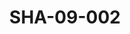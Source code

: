 ---
pid: SHA-09-002
title: SHA-09-002
language: 'en '
collection: Sharhabil Ahmed
original_label: 
rights: Sharhabil Ahmed
location_of_original: Sharhabil Ahmed
photographer_or_studio: 
scanned_from: photograph 7.3 by 10.5
_date: '1964'
location: southern sudan
description: Sharhabil Ahmed's band and fans
additional_notes: 
permission_display: 'yes'
on_server: 'no'
on_website: 'no'
permalink: "/archive/en/sha-09-002.html"
layout: photo-page
---